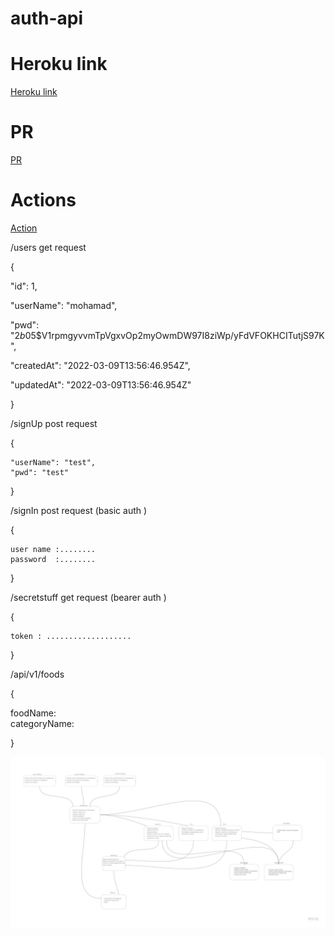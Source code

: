 # auth-api

# Heroku link  
[Heroku link]()

# PR
[PR](https://github.com/Oubaida996/auth-api/pull/1)  

# Actions
[Action](https://github.com/Oubaida996/auth-api/actions)

/users get request    
 
{  

"id": 1,  

"userName": "mohamad",  

"pwd": "$2b$05$V1rpmgyvvmTpVgxvOp2myOwmDW97I8ziWp/yFdVFOKHCITutjS97K",  

"createdAt": "2022-03-09T13:56:46.954Z",  

"updatedAt": "2022-03-09T13:56:46.954Z"  


}

    


  /signUp  post request  

{  

    "userName": "test",
    "pwd": "test"  

} 


  /signIn  post request    (basic auth )  

{  

    user name :........  
    password  :........  


}

  /secretstuff  get request    (bearer auth )  

{  

    token : ...................  

}  

  /api/v1/foods 

{  

  foodName:   
  categoryName:  

} 

![UML](./assets/auth-api.jpg)  
